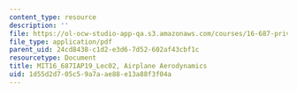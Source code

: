 ```yaml
---
content_type: resource
description: ''
file: https://ol-ocw-studio-app-qa.s3.amazonaws.com/courses/16-687-private-pilot-ground-school-january-iap-2019/1d55d2d705c59a7aae88e13a88f3f04a_MIT16_687IAP19_Lec02.pdf
file_type: application/pdf
parent_uid: 24cd8438-c1d2-e3d6-7d52-602af43cbf1c
resourcetype: Document
title: MIT16_687IAP19_Lec02, Airplane Aerodynamics
uid: 1d55d2d7-05c5-9a7a-ae88-e13a88f3f04a
---
```

